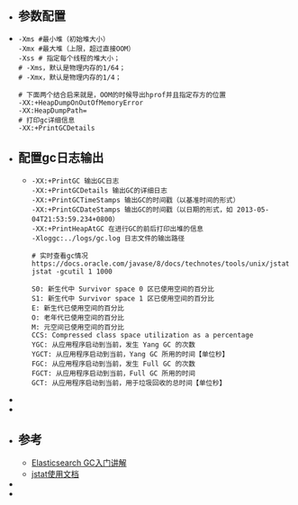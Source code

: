 - ## 参数配置
- ```shell
  -Xms #最小堆（初始堆大小）
  -Xmx #最大堆（上限，超过直接OOM）
  -Xss # 指定每个线程的堆大小；
  # -Xms，默认是物理内存的1/64；
  # -Xmx，默认是物理内存的1/4；
  
  # 下面两个结合启来就是，OOM的时候导出hprof并且指定存方的位置
  -XX:+HeapDumpOnOutOfMemoryError
  -XX:HeapDumpPath=
  # 打印gc详细信息
  -XX:+PrintGCDetails
  ```
- ## 配置gc日志输出
	- ```shell
	  -XX:+PrintGC 输出GC日志
	  -XX:+PrintGCDetails 输出GC的详细日志
	  -XX:+PrintGCTimeStamps 输出GC的时间戳（以基准时间的形式）
	  -XX:+PrintGCDateStamps 输出GC的时间戳（以日期的形式，如 2013-05-04T21:53:59.234+0800）
	  -XX:+PrintHeapAtGC 在进行GC的前后打印出堆的信息
	  -Xloggc:../logs/gc.log 日志文件的输出路径
	  
	  # 实时查看gc情况 https://docs.oracle.com/javase/8/docs/technotes/tools/unix/jstat.html
	  jstat -gcutil 1 1000
	  
	  S0: 新生代中 Survivor space 0 区已使用空间的百分比
	  S1: 新生代中 Survivor space 1 区已使用空间的百分比
	  E: 新生代已使用空间的百分比
	  O: 老年代已使用空间的百分比
	  M: 元空间已使用空间的百分比
	  CCS: Compressed class space utilization as a percentage
	  YGC: 从应用程序启动到当前，发生 Yang GC 的次数
	  YGCT: 从应用程序启动到当前，Yang GC 所用的时间【单位秒】
	  FGC: 从应用程序启动到当前，发生 Full GC 的次数
	  FGCT: 从应用程序启动到当前，Full GC 所用的时间
	  GCT: 从应用程序启动到当前，用于垃圾回收的总时间【单位秒】
	  
	  ```
-
-
- ## 参考
	- [Elasticsearch GC入门讲解](https://segmentfault.com/a/1190000016494488)
	- [jstat使用文档](https://docs.oracle.com/javase/8/docs/technotes/tools/unix/jstat.html)
-
-